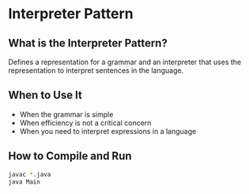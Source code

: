 # Interpreter Pattern

## What is the Interpreter Pattern?

Defines a representation for a grammar and an interpreter that uses the representation to interpret sentences in the language.

## When to Use It

- When the grammar is simple
- When efficiency is not a critical concern
- When you need to interpret expressions in a language

## How to Compile and Run

```bash
javac *.java
java Main
```
